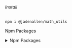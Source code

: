 ###### Install
    npm i @jadenallen/math_utils

Npm Packages


<details markdown="1">
<summary>Npm Packages</summary>
<br>
###### Latest Version
npm i @jadenallen/math_utils
###### Version 1.0.2
npm i @jadenallen/math_utils@1.0.2
###### Version 1.0.1
npm i @jadenallen/math_utils@1.0.1
###### Version 1.0.0
npm i @jadenallen/math_utils@1.0.0
</details>
